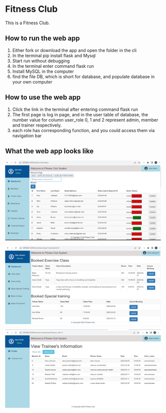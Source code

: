 # Fitness Club
This is a Fitness Club.

## How to run the web app
1.	Either fork or download the app and open the folder in the cli
2.	In the terminal pip install flask and Mysql
3.	Start run without debugging 
4.	In the terminal enter command flask run
5.  Install MySQL in the computer
6.  find the file DB, which is short for database, and populate database in your own computer


## How to use the web app
1.	Click the link in the terminal after entering command flask run
2.	The first page is log in page, and in the user table of database, the number value for column user_role 0, 1 and 2 represent admin, member and trainer respectively.
3.	each role has corresponding function, and you could access them via navigation bar

## What the web app looks like
![Admin Page](https://github.com/wanjun3211/fitnessClub/blob/main/admin%20page.PNG)



![Member Page](https://github.com/wanjun3211/fitnessClub/blob/main/member%20page.PNG)



![Trainer Page](https://github.com/wanjun3211/fitnessClub/blob/main/trainer%20page.PNG)
